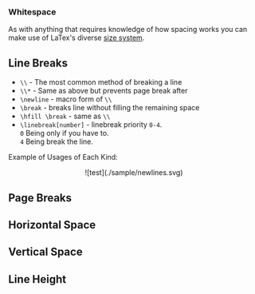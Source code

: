 ### Whitespace

As with anything that requires knowledge of how spacing works you can make use of LaTex's diverse
[size system](./size).

## Line Breaks

- `\\` - The most common method of breaking a line  
- `\\*` - Same as above but prevents page break after  
- `\newline` - macro form of `\\`  
- `\break` - breaks line without filling the remaining space  
- `\hfill \break` - same as `\\`  
- `\linebreak[number]` - linebreak priority `0-4`.  
`0` Being only if you have to.  
`4` Being break the line.  

Example of Usages of Each Kind:  
<center>![test](./sample/newlines.svg)</center>

## Page Breaks

## Horizontal Space

## Vertical Space

## Line Height